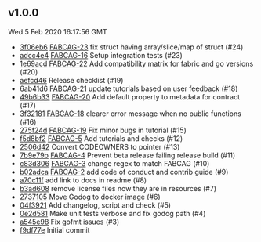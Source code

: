 ## v1.0.0
Wed  5 Feb 2020 16:17:56 GMT

* [3f06eb6](https://github.com/hyperledger/fabric-contract-api-go/commit/3f06eb6) [FABCAG-23](https://jira.hyperledger.org/browse/FABCAG-23) fix struct having array/slice/map of struct (#24)
* [adcc4e4](https://github.com/hyperledger/fabric-contract-api-go/commit/adcc4e4) [FABCAG-16](https://jira.hyperledger.org/browse/FABCAG-16) Setup integration tests (#23)
* [1e69acd](https://github.com/hyperledger/fabric-contract-api-go/commit/1e69acd) [FABCAG-22](https://jira.hyperledger.org/browse/FABCAG-22) Add compatibility matrix for fabric and go versions (#20)
* [aefcd46](https://github.com/hyperledger/fabric-contract-api-go/commit/aefcd46) Release checklist (#19)
* [6ab41d6](https://github.com/hyperledger/fabric-contract-api-go/commit/6ab41d6) [FABCAG-21](https://jira.hyperledger.org/browse/FABCAG-21) update tutorials based on user feedback (#18)
* [49b6b33](https://github.com/hyperledger/fabric-contract-api-go/commit/49b6b33) [FABCAG-20](https://jira.hyperledger.org/browse/FABCAG-20) Add default property to metadata for contract (#17)
* [3f32181](https://github.com/hyperledger/fabric-contract-api-go/commit/3f32181) [FABCAG-18](https://jira.hyperledger.org/browse/FABCAG-18) clearer error message when no public functions (#16)
* [275f24d](https://github.com/hyperledger/fabric-contract-api-go/commit/275f24d) [FABCAG-19](https://jira.hyperledger.org/browse/FABCAG-19) Fix minor bugs in tutorial (#15)
* [f5d8bf2](https://github.com/hyperledger/fabric-contract-api-go/commit/f5d8bf2) [FABCAG-5](https://jira.hyperledger.org/browse/FABCAG-5) Add tutorials and checks (#12)
* [2506d42](https://github.com/hyperledger/fabric-contract-api-go/commit/2506d42) Convert CODEOWNERS to pointer (#13)
* [7b9e79b](https://github.com/hyperledger/fabric-contract-api-go/commit/7b9e79b) [FABCAG-4](https://jira.hyperledger.org/browse/FABCAG-4) Prevent beta release failing release build (#11)
* [c83d306](https://github.com/hyperledger/fabric-contract-api-go/commit/c83d306) [FABCAG-3](https://jira.hyperledger.org/browse/FABCAG-3) change regex to match FABCAG (#10)
* [b02adca](https://github.com/hyperledger/fabric-contract-api-go/commit/b02adca) [FABCAG-2](https://jira.hyperledger.org/browse/FABCAG-2) add code of conduct and contrib guide (#9)
* [a70c11f](https://github.com/hyperledger/fabric-contract-api-go/commit/a70c11f) add link to docs in readme (#8)
* [b3ad608](https://github.com/hyperledger/fabric-contract-api-go/commit/b3ad608) remove license files now they are in resources (#7)
* [2737105](https://github.com/hyperledger/fabric-contract-api-go/commit/2737105) Move Godog to docker image (#6)
* [04f3921](https://github.com/hyperledger/fabric-contract-api-go/commit/04f3921) Add changelog, script and check (#5)
* [0e2d581](https://github.com/hyperledger/fabric-contract-api-go/commit/0e2d581) Make unit tests verbose and fix godog path (#4)
* [a545e98](https://github.com/hyperledger/fabric-contract-api-go/commit/a545e98) Fix gofmt issues (#3)
* [f9df77e](https://github.com/hyperledger/fabric-contract-api-go/commit/f9df77e) Initial commit
